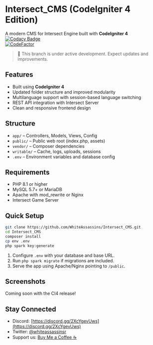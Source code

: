 # Intersect_CMS (CodeIgniter 4 Edition)

A modern CMS for Intersect Engine built with **CodeIgniter 4**  
[![Codacy Badge](https://app.codacy.com/project/badge/Grade/9f865cc165e8413fa39d57bf1c4e3c66)](https://www.codacy.com/gh/WhiteAssassins/Intersect_CMS/dashboard?utm_source=github.com&amp;utm_medium=referral&amp;utm_content=WhiteAssassins/Intersect_CMS&amp;utm_campaign=Badge_Grade)  
[![CodeFactor](https://www.codefactor.io/repository/github/whiteassassins/intersect_cms/badge)](https://www.codefactor.io/repository/github/whiteassassins/intersect_cms)

> 🚧 This branch is under active development. Expect updates and improvements.

## Features

- Built using **CodeIgniter 4**
- Updated folder structure and improved modularity
- Multilanguage support with session-based language switching
- REST API integration with Intersect Server
- Clean and responsive frontend design

## Structure

- `app/` – Controllers, Models, Views, Config
- `public/` – Public web root (index.php, assets)
- `vendor/` – Composer dependencies
- `writable/` – Cache, logs, uploads, sessions
- `.env` – Environment variables and database config

## Requirements

- PHP 8.1 or higher
- MySQL 5.7+ or MariaDB
- Apache with mod_rewrite or Nginx
- Intersect Game Server

## Quick Setup

```bash
git clone https://github.com/WhiteAssassins/Intersect_CMS.git
cd Intersect_CMS
composer install
cp env .env
php spark key:generate
```

1. Configure `.env` with your database and base URL.
2. Run `php spark migrate` if migrations are included.
3. Serve the app using Apache/Nginx pointing to `/public`.

## Screenshots

Coming soon with the CI4 release!

## Stay Connected

- Discord: [https://discord.gg/2XcYgevUws](https://discord.gg/2XcYgevUws)
- Twitter: [@whiteassassinsr](https://twitter.com/whiteassassinsr)
- Support us: [Buy Me a Coffee ☕](https://www.buymeacoffee.com/whiteassassins)
